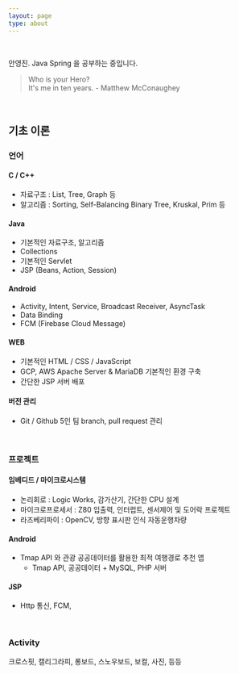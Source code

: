 ```yaml
---
layout: page
type: about
---
```


<br>

안영진.
Java Spring 을 공부하는 중입니다.

> Who is your Hero?  
> It's me in ten years. - Matthew McConaughey

<br>

## 기초 이론

### 언어

#### C / C++

- 자료구조 : List, Tree, Graph 등  
- 알고리즘 : Sorting, Self-Balancing Binary Tree, Kruskal, Prim 등

#### Java

- 기본적인 자료구조, 알고리즘
- Collections
- 기본적인 Servlet
- JSP (Beans, Action, Session)

#### Android

- Activity, Intent, Service, Broadcast Receiver, AsyncTask
- Data Binding
- FCM (Firebase Cloud Message)

#### WEB

- 기본적인 HTML / CSS / JavaScript
- GCP, AWS Apache Server & MariaDB 기본적인 환경 구축
- 간단한 JSP 서버 배포

#### 버전 관리

- Git / Github 5인 팀 branch, pull request 관리

<br>

### 프로젝트

#### 임베디드 / 마이크로시스템

- 논리회로 : Logic Works, 감가산기, 간단한 CPU 설계
- 마이크로프로세서 : Z80 입출력, 인터럽트, 센서제어 및 도어락 프로젝트
- 라즈베리파이 : OpenCV, 방향 표시판 인식 자동운행차량

#### Android

- Tmap API 와 관광 공공데이터를 활용한 최적 여행경로 추천 앱
  - Tmap API, 공공데이터 + MySQL, PHP 서버


#### JSP

- Http 통신, FCM, 

<br>

### Activity

크로스핏, 캘리그라피, 롱보드, 스노우보드, 보컬, 사진, 등등